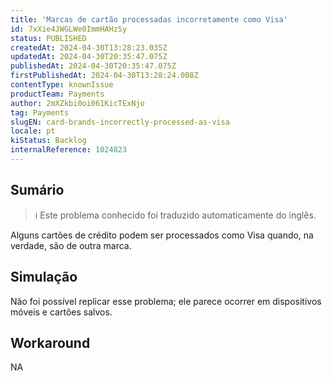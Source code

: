 ```yaml
---
title: 'Marcas de cartão processadas incorretamente como Visa'
id: 7xXie4JWGLWe0ImmHAHzSy
status: PUBLISHED
createdAt: 2024-04-30T13:28:23.035Z
updatedAt: 2024-04-30T20:35:47.075Z
publishedAt: 2024-04-30T20:35:47.075Z
firstPublishedAt: 2024-04-30T13:28:24.008Z
contentType: knownIssue
productTeam: Payments
author: 2mXZkbi0oi061KicTExNjo
tag: Payments
slugEN: card-brands-incorrectly-processed-as-visa
locale: pt
kiStatus: Backlog
internalReference: 1024823
---
```


## Sumário

>ℹ️ Este problema conhecido foi traduzido automaticamente do inglês.


Alguns cartões de crédito podem ser processados como Visa quando, na verdade, são de outra marca.

## Simulação


Não foi possível replicar esse problema; ele parece ocorrer em dispositivos móveis e cartões salvos.



## Workaround


NA




